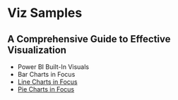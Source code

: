 # Viz Samples

## A Comprehensive Guide to Effective Visualization
* Power BI Built-In Visuals
* Bar Charts in Focus
* [Line Charts in Focus](https://www.linkedin.com/pulse/line-charts-focus-comprehensive-guide-effective-naji-el-kotob-fwsnf)
* [Pie Charts in Focus](https://www.linkedin.com/pulse/pie-charts-focus-comprehensive-guide-effective-naji-el-kotob-g7h0f)
